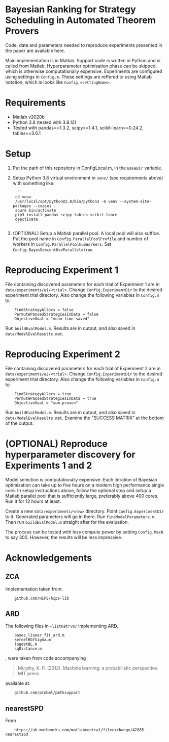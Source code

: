 # Bayesian Ranking for Strategy Scheduling in Automated Theorem Provers

Code, data and parameters needed to reproduce experiments presented in the
paper are available here.

Main implementation is in Matlab. Support code is written in Python and is
called from Matlab. Hyperparameter optimisation phase can be skipped, which is
otherwise computationally expensive. Experiments are configured using settings
in `Config.m`. These settings are reffered to using Matlab notation, which is
looks like `Config.<settingName>`.

# Requirements

- Matlab v2020b
- Python 3.8 (tested with 3.8.12)
- Tested with pandas==1.3.2, scipy==1.4.1, scikit-learn==0.24.2, tables==3.6.1

# Setup

1. Put the path of this repository in ConfigLocal.m, in the `BaseDir` variable.

2. Setup Python 3.8 virtual environment in `venv/` (see requirements above)
   with something like:


        ```
        cd venv
        /usr/local/opt/python@3.8/bin/python3 -m venv --system-site-packages --copies .
        soure bin/activate
        pip3 install pandas scipy tables scikit-learn
        deactivate
        ```

3. (OPTIONAL) Setup a Matlab parallel pool. A local pool will also suffice. Put
   the pool name in `Config.ParallelPoolProfile` and number of workers in
   `Config.ParallelPoolNumWorkers`. Set `Config.BayesDescentUseParallel=true`.


# Reproducing Experiment 1

File containing discovered parameters for each trial of Experiment 1 are in
`data/experiments/e1/<trial>`. Change
`Config.ExperimentDir` to the desired experiment trial directory. Also change
the following variables in `Config.m` to:

        FindStrategyAllocs = false
        PermutePassedStrategiesInData = false
        ObjectiveGoal = "mean-time-saved"

Run `buildEvalModel.m`. Results are in output, and also saved in `data/ModelEvalResults.mat`.

# Reproducing Experiment 2

File containing discovered parameters for each trial of Experiment 2 are in
`data/experiments/e2/<trial>`. Change
`Config.ExperimentDir` to the desired experiment trial directory. Also change
the following variables in `Config.m` to:

        FindStrategyAllocs = true
        PermutePassedStrategiesInData = true
        ObjectiveGoal = "sum-proven"

Run `buildEvalModel.m`. Results are in output, and also saved in
`data/ModelEvalResults.mat`. Examine the "SUCCESS MATRIX" at the bottom of the
output.

# (OPTIONAL) Reproduce hyperparameter discovery for Experiments 1 and 2

Model selection is computationally expensive. Each iteration of Bayesian
optimisation can take up to five hours on a modern high performance single
core. In setup instructions above, follow the optional step and setup a Matlab
parallel pool that is sufficiently large, preferably above 400 cores. Run it
for 12 hours at least.

Create a new `data/experiments/<new>` directory. Point `Config.ExperimentDir`
to it. Generated parameters will go in there. Run `findModelParameters.m`. Then
run `buildEvalModel.m` straight after for the evaluation.

The process can be tested with less compute power by setting `Config.MaxN` to
say 300. However, the results will be less impressive.

# Acknowledgements

## ZCA

Implementation taken from:
        
        github.com/HIPS/hips-lib

## ARD

The following files in `+listnetrvm/` implementing ARD,

        bayes_linear_fit_ard.m
        kernelRbfSigma.m
        logdetBL.m
        sqDistance.m

, were taken from code accompanying

> Murphy, K. P. (2012). Machine learning: a probabilistic perspective. MIT
> press

available at:

        github.com/probml/pmtksupport

## nearestSPD
From

        https://uk.mathworks.com/matlabcentral/fileexchange/42885-nearestspd
